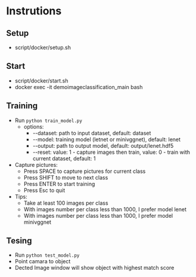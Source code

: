 # Instrutions

## Setup

- script/docker/setup.sh

## Start

- script/docker/start.sh
- docker exec -it demoimageclassification_main bash

## Training

- Run `python train_model.py`
  - options:
    - --dataset: path to input dataset, default: dataset
    - --model: training model (letnet or minivggnet), default: lenet
    - --output: path to output model, default: output/lenet.hdf5
    - --reset: value: 1 - capture images then train, value: 0 - train with current dataset, default: 1
- Capture pictures:
  - Press SPACE to capture pictures for current class
  - Press SHIFT to move to next class
  - Press ENTER to start training
  - Press Esc to quit
- Tips:
  - Take at least 100 images per class
  - With images number per class less than 1000, I prefer model lenet
  - With images number per class less than 1000, I prefer model minivggnet

## Tesing

- Run `python test_model.py`
- Point camara to object
- Dected Image window will show object with highest match score
